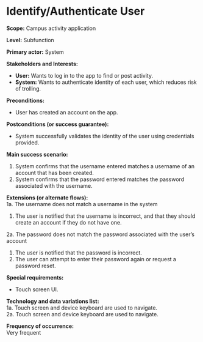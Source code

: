 # Identify/Authenticate User
**Scope:** Campus activity application

**Level:** Subfunction

**Primary actor:** System

**Stakeholders and Interests:**
- **User:** Wants to log in to the app to find or post activity.  
- **System:** Wants to authenticate identity of each user, which reduces risk of trolling.  

**Preconditions:**
- User has created an account on the app.

**Postconditions (or success guarantee):**
- System successfully validates the identity of the user using credentials provided.  

**Main success scenario:**
1. System confirms that the username entered matches a username of an account that has been created.
2. System confirms that the password entered matches the password associated with the username.  

**Extensions (or alternate flows):**  
1a. The username does not match a username in the system
1. The user is notified that the username is incorrect, and that they should create an account if they do not have one.

2a. The password does not match the password associated with the user’s account  
1. The user is notified that the password is incorrect.  
2. The user can attempt to enter their password again or request a password reset.  

**Special requirements:**
- Touch screen UI.

**Technology and data variations list:**  
1a. Touch screen and device keyboard are used to navigate.  
2a. Touch screen and device keyboard are used to navigate.

**Frequency of occurrence:**  
Very frequent